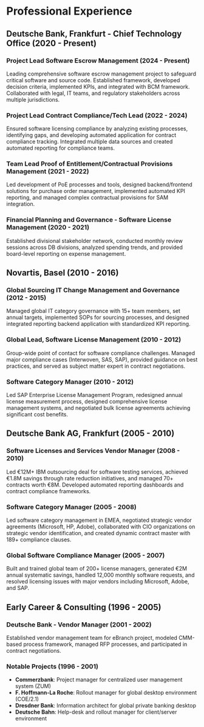# Professional Experience

## Deutsche Bank, Frankfurt - Chief Technology Office (2020 - Present)

### Project Lead Software Escrow Management (2024 - Present)
Leading comprehensive software escrow management project to safeguard critical software and source code. Established framework, developed decision criteria, implemented KPIs, and integrated with BCM framework. Collaborated with legal, IT teams, and regulatory stakeholders across multiple jurisdictions.

### Project Lead Contract Compliance/Tech Lead (2022 - 2024)
Ensured software licensing compliance by analyzing existing processes, identifying gaps, and developing automated application for contract compliance tracking. Integrated multiple data sources and created automated reporting for compliance teams.

### Team Lead Proof of Entitlement/Contractual Provisions Management (2021 - 2022)
Led development of PoE processes and tools, designed backend/frontend solutions for purchase order management, implemented automated KPI reporting, and managed complex contractual provisions for SAM integration.

### Financial Planning and Governance - Software License Management (2020 - 2021)
Established divisional stakeholder network, conducted monthly review sessions across DB divisions, analyzed spending trends, and provided board-level reporting on expense management.

## Novartis, Basel (2010 - 2016)

### Global Sourcing IT Change Management and Governance (2012 - 2015)
Managed global IT category governance with 15+ team members, set annual targets, implemented SOPs for sourcing processes, and designed integrated reporting backend application with standardized KPI reporting.

### Global Lead, Software License Management (2010 - 2012)
Group-wide point of contact for software compliance challenges. Managed major compliance cases (Interwoven, SAS, SAP), provided guidance on best practices, and served as subject matter expert in contract negotiations.

### Software Category Manager (2010 - 2012)
Led SAP Enterprise License Management Program, redesigned annual license measurement process, designed comprehensive license management systems, and negotiated bulk license agreements achieving significant cost benefits.

## Deutsche Bank AG, Frankfurt (2005 - 2010)

### Software Licenses and Services Vendor Manager (2008 - 2010)
Led €12M+ IBM outsourcing deal for software testing services, achieved €1.8M savings through rate reduction initiatives, and managed 70+ contracts worth €8M. Developed automated reporting dashboards and contract compliance frameworks.

### Software Category Manager (2005 - 2008)
Led software category management in EMEA, negotiated strategic vendor agreements (Microsoft, HP, Adobe), collaborated with CIO organizations on strategic vendor identification, and created dynamic contract master with 189+ compliance clauses.

### Global Software Compliance Manager (2005 - 2007)
Built and trained global team of 200+ license managers, generated €2M annual systematic savings, handled 12,000 monthly software requests, and resolved licensing issues with major vendors including Microsoft, Adobe, and SAP.

## Early Career & Consulting (1996 - 2005)

### Deutsche Bank - Vendor Manager (2001 - 2002)
Established vendor management team for eBranch project, modeled CMM-based process framework, managed RFP processes, and participated in contract negotiations.

### Notable Projects (1996 - 2001)
- **Commerzbank**: Project manager for centralized user management system (ZUM)
- **F. Hoffmann-La Roche**: Rollout manager for global desktop environment (COE/2.1)
- **Dresdner Bank**: Information architect for global private banking desktop
- **Deutsche Bahn**: Help-desk and rollout manager for client/server environment